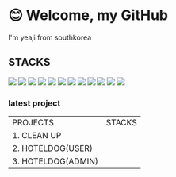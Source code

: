 <h1>😊 Welcome, my GitHub</h1>
I'm yeaji from southkorea

<h2>STACKS</h2>
<div style={display: flex;}>
  <img src="https://img.shields.io/badge/GitHub-181717?style=flat&logo=GitHub&logoColor=fff" />
  <img src="https://img.shields.io/badge/HTML5-E34F26?style=flat&logo=HTML5&logoColor=fff" />
  <img src="https://img.shields.io/badge/css3-1572B6?style=flat&logo=CSS3&logoColor=fff" />
  <img src="https://img.shields.io/badge/Sass-CC6699?style=flat&logo=Sass&logoColor=fff" />
  <img src="https://img.shields.io/badge/tailwindcss-06B6D4?style=flat&logo=tailwindcss&logoColor=fff" />
  <img src="https://img.shields.io/badge/normalize.css-E3695F?style=flat&logo=normalize.css&logoColor=fff" />
  <img src="https://img.shields.io/badge/javascript-F7DF1E?style=flat&logo=javascript&logoColor=fff" />
  <img src="https://img.shields.io/badge/React-61DAFB?style=flat&logo=React&logoColor=fff" />
  <img src="https://img.shields.io/badge/ReadMe-018EF5?style=flat&logo=ReadMe&logoColor=fff" />
  <img src="https://img.shields.io/badge/prettier-F7B93E?style=flat&logo=prettier&logoColor=fff" />
  <img src="https://img.shields.io/badge/typescript-3178C6?style=flat&logo=typescript&logoColor=fff" />
  <img src="https://img.shields.io/badge/styledcomponents-DB7093?style=flat&logo=styledcomponents&logoColor=fff" />
</div>

<h3>latest project</h3>
<table>
  <tr>
    <td>PROJECTS</td>
    <td>STACKS</td>
  </tr>
  <tr>
    <td>1. CLEAN UP</td>
    <td></td>
  </tr>
  <tr>
    <td>2. HOTELDOG(USER)</td>
    <td></td>
  </tr>
  <tr>
    <td>3. HOTELDOG(ADMIN)</td>
    <td></td>
  </tr>
</table>
